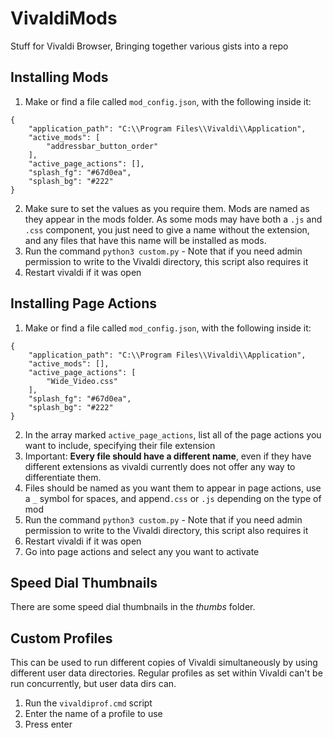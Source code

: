 # VivaldiMods
Stuff for Vivaldi Browser, Bringing together various gists into a repo

## Installing Mods
1. Make or find a file called `mod_config.json`, with the following inside it:
```
{
    "application_path": "C:\\Program Files\\Vivaldi\\Application",
    "active_mods": [
        "addressbar_button_order"
    ],
    "active_page_actions": [],
    "splash_fg": "#67d0ea",
    "splash_bg": "#222"
}
```

2. Make sure to set the values as you require them. Mods are named as they appear in the mods folder. As some mods may have both a `.js` and `.css` component, you just need to give a name without the extension, and any files that have this name will be installed as mods.
3. Run the command `python3 custom.py` - Note that if you need admin permission to write to the Vivaldi directory, this script also requires it
4. Restart vivaldi if it was open

## Installing Page Actions
1. Make or find a file called `mod_config.json`, with the following inside it:
```
{
    "application_path": "C:\\Program Files\\Vivaldi\\Application",
    "active_mods": [],
    "active_page_actions": [
        "Wide_Video.css"
    ],
    "splash_fg": "#67d0ea",
    "splash_bg": "#222"
}
```
2. In the array marked `active_page_actions`, list all of the page actions you want to include, specifying their file extension
3. Important: **Every file should have a different name**, even if they have different extensions as vivaldi currently does not offer any way to differentiate them.
4. Files should be named as you want them to appear in page actions, use a `_` symbol for spaces, and append`.css` or `.js` depending on the type of mod
4. Run the command `python3 custom.py` - Note that if you need admin permission to write to the Vivaldi directory, this script also requires it
5. Restart vivaldi if it was open
5. Go into page actions and select any you want to activate


## Speed Dial Thumbnails
There are some speed dial thumbnails in the *thumbs* folder.

## Custom Profiles
This can be used to run different copies of Vivaldi simultaneously by using different user data directories. Regular profiles as set within Vivaldi can't be run concurrently, but user data dirs can.
1. Run the `vivaldiprof.cmd` script
2. Enter the name of a profile to use
3. Press enter
